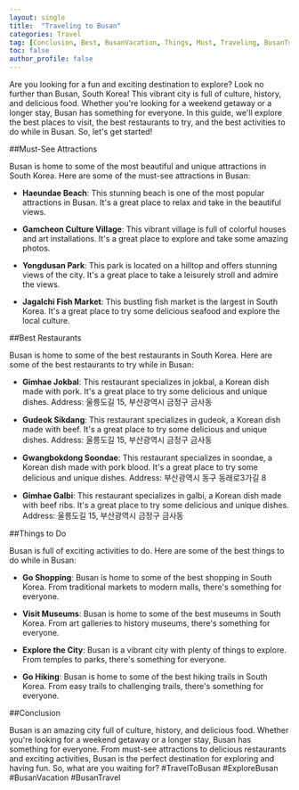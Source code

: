 ```yaml
---
layout: single
title:  "Traveling to Busan"
categories: Travel
tag: [Conclusion, Best, BusanVacation, Things, Must, Traveling, BusanTravel, TravelToBusan, ExploreBusan]
toc: false
author_profile: false
---
```

Are you looking for a fun and exciting destination to explore? Look no further than Busan, South Korea! This vibrant city is full of culture, history, and delicious food. Whether you're looking for a weekend getaway or a longer stay, Busan has something for everyone. In this guide, we'll explore the best places to visit, the best restaurants to try, and the best activities to do while in Busan. So, let's get started! 

##Must-See Attractions

Busan is home to some of the most beautiful and unique attractions in South Korea. Here are some of the must-see attractions in Busan: 

* **Haeundae Beach**: This stunning beach is one of the most popular attractions in Busan. It's a great place to relax and take in the beautiful views. 

* **Gamcheon Culture Village**: This vibrant village is full of colorful houses and art installations. It's a great place to explore and take some amazing photos. 

* **Yongdusan Park**: This park is located on a hilltop and offers stunning views of the city. It's a great place to take a leisurely stroll and admire the views. 

* **Jagalchi Fish Market**: This bustling fish market is the largest in South Korea. It's a great place to try some delicious seafood and explore the local culture. 

##Best Restaurants

Busan is home to some of the best restaurants in South Korea. Here are some of the best restaurants to try while in Busan: 

* **Gimhae Jokbal**: This restaurant specializes in jokbal, a Korean dish made with pork. It's a great place to try some delicious and unique dishes. Address: 울릉도길 15, 부산광역시 금정구 금사동 

* **Gudeok Sikdang**: This restaurant specializes in gudeok, a Korean dish made with beef. It's a great place to try some delicious and unique dishes. Address: 울릉도길 15, 부산광역시 금정구 금사동 

* **Gwangbokdong Soondae**: This restaurant specializes in soondae, a Korean dish made with pork blood. It's a great place to try some delicious and unique dishes. Address: 부산광역시 동구 동래로3가길 8 

* **Gimhae Galbi**: This restaurant specializes in galbi, a Korean dish made with beef ribs. It's a great place to try some delicious and unique dishes. Address: 울릉도길 15, 부산광역시 금정구 금사동 

##Things to Do

Busan is full of exciting activities to do. Here are some of the best things to do while in Busan: 

* **Go Shopping**: Busan is home to some of the best shopping in South Korea. From traditional markets to modern malls, there's something for everyone. 

* **Visit Museums**: Busan is home to some of the best museums in South Korea. From art galleries to history museums, there's something for everyone. 

* **Explore the City**: Busan is a vibrant city with plenty of things to explore. From temples to parks, there's something for everyone. 

* **Go Hiking**: Busan is home to some of the best hiking trails in South Korea. From easy trails to challenging trails, there's something for everyone. 

##Conclusion

Busan is an amazing city full of culture, history, and delicious food. Whether you're looking for a weekend getaway or a longer stay, Busan has something for everyone. From must-see attractions to delicious restaurants and exciting activities, Busan is the perfect destination for exploring and having fun. So, what are you waiting for? #TravelToBusan #ExploreBusan #BusanVacation #BusanTravel